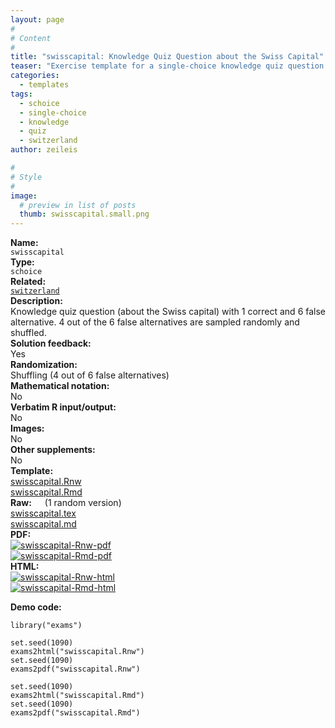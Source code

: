 ```yaml
---
layout: page
#
# Content
#
title: "swisscapital: Knowledge Quiz Question about the Swiss Capital"
teaser: "Exercise template for a single-choice knowledge quiz question with basic shuffling of correct and false alternatives."
categories:
  - templates
tags:
  - schoice
  - single-choice
  - knowledge
  - quiz
  - switzerland
author: zeileis

#
# Style
#
image:
  # preview in list of posts
  thumb: swisscapital.small.png
---
```


<div class='row t1 b1'>
  <div class='medium-4 columns'><b>Name:</b></div>
  <div class='medium-8 columns'><code class="highlighter-rouge">swisscapital</code></div>
</div>
<div class='row t1 b1'>
  <div class='medium-4 columns'><b>Type:</b></div>
  <div class='medium-8 columns'><code class="highlighter-rouge">schoice</code></div> <!-- FIXME: href -->
</div>
<div class='row t1 b1'>   <div class='medium-4 columns'><b>Related:</b></div>   <div class='medium-8 columns'><a href="{{ site.url }}/templates/switzerland/"><code class="highlighter-rouge">switzerland</code></a></div> </div>

<div class='row t20 b1'>
  <div class='medium-4 columns'><b>Description:</b></div>
  <div class='medium-8 columns'>Knowledge quiz question (about the Swiss capital) with 1 correct and 6 false alternative. 4 out of the 6 false alternatives are sampled randomly and shuffled.</div>
</div>
<div class='row t1 b1'>
  <div class='medium-4 columns'><b>Solution feedback:</b></div>
  <div class='medium-8 columns'>Yes</div>
</div>
<div class='row t1 b1'>
  <div class='medium-4 columns'><b>Randomization:</b></div>
  <div class='medium-8 columns'>Shuffling (4 out of 6 false alternatives)</div>
</div>
<div class='row t1 b1'>
  <div class='medium-4 columns'><b>Mathematical notation:</b></div>
  <div class='medium-8 columns'>No</div>
</div>
<div class='row t1 b1'>
  <div class='medium-4 columns'><b>Verbatim R input/output:</b></div>
  <div class='medium-8 columns'>No</div>
</div>
<div class='row t1 b1'>
  <div class='medium-4 columns'><b>Images:</b></div>
  <div class='medium-8 columns'>No</div>
</div>
<div class='row t1 b1'>
  <div class='medium-4 columns'><b>Other supplements:</b></div>
  <div class='medium-8 columns'>No</div>
</div>

<div class='row t20 b1'>
  <div class='medium-4 columns'><b>Template:</b></div>
  <div class='medium-4 columns'><a href="{{ site.url }}/assets/posts/2017-08-14-swisscapital//swisscapital.Rnw">swisscapital.Rnw</a></div>
  <div class='medium-4 columns'><a href="{{ site.url }}/assets/posts/2017-08-14-swisscapital//swisscapital.Rmd">swisscapital.Rmd</a></div>
</div>
<div class='row t1 b1'>
  <div class='medium-4 columns'><b>Raw:</b> (1 random version)</div>
  <div class='medium-4 columns'><a href="{{ site.url }}/assets/posts/2017-08-14-swisscapital//swisscapital.tex">swisscapital.tex</a></div>
  <div class='medium-4 columns'><a href="{{ site.url }}/assets/posts/2017-08-14-swisscapital//swisscapital.md" >swisscapital.md</a></div>
</div>
<div class='row t1 b1'>
  <div class='medium-4 columns'><b>PDF:</b></div>
  <div class='medium-4 columns'><a href="{{ site.url }}/assets/posts/2017-08-14-swisscapital//swisscapital-Rnw.pdf"><img src="{{ site.url }}/assets/posts/2017-08-14-swisscapital//swisscapital-Rnw-pdf.png" alt="swisscapital-Rnw-pdf"/></a></div>
  <div class='medium-4 columns'><a href="{{ site.url }}/assets/posts/2017-08-14-swisscapital//swisscapital-Rmd.pdf"><img src="{{ site.url }}/assets/posts/2017-08-14-swisscapital//swisscapital-Rmd-pdf.png" alt="swisscapital-Rmd-pdf"/></a></div>
</div>
<div class='row t1 b20'>
  <div class='medium-4 columns'><b>HTML:</b></div>
  <div class='medium-4 columns'><a href="{{ site.url }}/assets/posts/2017-08-14-swisscapital//swisscapital-Rnw.html"><img src="{{ site.url }}/assets/posts/2017-08-14-swisscapital//swisscapital-Rnw-html.png" alt="swisscapital-Rnw-html"/></a></div>
  <div class='medium-4 columns'><a href="{{ site.url }}/assets/posts/2017-08-14-swisscapital//swisscapital-Rmd.html"><img src="{{ site.url }}/assets/posts/2017-08-14-swisscapital//swisscapital-Rmd-html.png" alt="swisscapital-Rmd-html"/></a></div>
</div>



**Demo code:**

<pre><code class="prettyprint ">library(&quot;exams&quot;)

set.seed(1090)
exams2html(&quot;swisscapital.Rnw&quot;)
set.seed(1090)
exams2pdf(&quot;swisscapital.Rnw&quot;)

set.seed(1090)
exams2html(&quot;swisscapital.Rmd&quot;)
set.seed(1090)
exams2pdf(&quot;swisscapital.Rmd&quot;)</code></pre>
